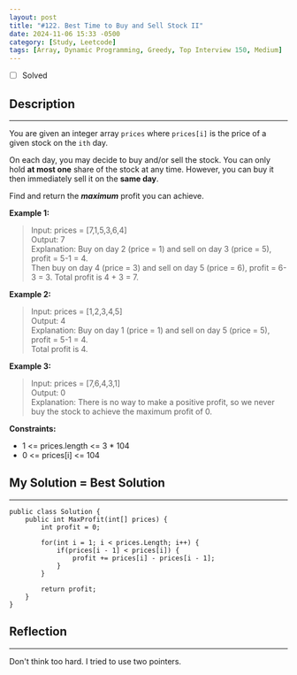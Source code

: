 ```yaml
---
layout: post
title: "#122. Best Time to Buy and Sell Stock II"
date: 2024-11-06 15:33 -0500
category: [Study, Leetcode]
tags: [Array, Dynamic Programming, Greedy, Top Interview 150, Medium]
---
```


- [ ] Solved

## Description
---
You are given an integer array `prices` where `prices[i]` is the price of a given stock on the `ith` day.

On each day, you may decide to buy and/or sell the stock. You can only hold **at most one** share of the stock at any time. However, you can buy it then immediately sell it on the **same day**.

Find and return the ***maximum*** profit you can achieve.

**Example 1:**   
> Input: prices = [7,1,5,3,6,4]   
> Output: 7   
> Explanation: Buy on day 2 (price = 1) and sell on day 3 (price = 5), profit = 5-1 = 4.   
> Then buy on day 4 (price = 3) and sell on day 5 (price = 6), profit = 6-3 = 3.
> Total profit is 4 + 3 = 7.

**Example 2:**   
> Input: prices = [1,2,3,4,5]   
> Output: 4   
> Explanation: Buy on day 1 (price = 1) and sell on day 5 (price = 5), profit = 5-1 = 4.   
> Total profit is 4.

**Example 3:**
> Input: prices = [7,6,4,3,1]   
> Output: 0   
> Explanation: There is no way to make a positive profit, so we never buy the stock to achieve the maximum profit of 0.
 
**Constraints:**
- 1 <= prices.length <= 3 * 104
- 0 <= prices[i] <= 104

## My Solution = Best Solution
---
```shell
public class Solution {
    public int MaxProfit(int[] prices) {
        int profit = 0;

        for(int i = 1; i < prices.Length; i++) {
            if(prices[i - 1] < prices[i]) {
                profit += prices[i] - prices[i - 1];
            }
        }

        return profit;
    }
}
```

## Reflection
---
Don't think too hard.
I tried to use two pointers.